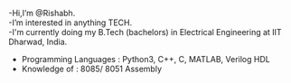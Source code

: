 -Hi,I’m @Rishabh.<br>
-I’m interested in anything TECH. <br>
-I'm currently doing my B.Tech (bachelors) in Electrical Engineering at IIT Dharwad, India.
- Programming Languages : Python3, C++, C, MATLAB, Verilog HDL
- Knowledge of : 8085/ 8051 Assembly
